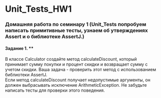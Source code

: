 # Unit_Tests_HW1
### Домашняя работа по семинару 1 (Unit_Tests попробуем написать примитивные тесты, узнаем об утверждениях Assert и о библиотеке AssertJ.)
#### Задание 1. ** 
В классе Calculator создайте метод calculateDiscount, который принимает сумму покупки и процент скидки и возвращает сумму с учетом скидки. 
Ваша задача - проверить этот метод с использованием библиотеки AssertJ.   
Если метод calculateDiscount получает недопустимые аргументы, он должен выбрасывать исключение ArithmeticException. 
Не забудьте написать тесты для проверки этого поведения.
